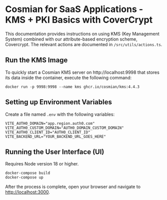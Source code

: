 # Cosmian for SaaS Applications - KMS + PKI Basics with CoverCrypt

This documentation provides instructions on using KMS (Key Management System) combined with our attribute-based encryption scheme, Covercrypt.
The relevant actions are documented in `/src/utils/actions.ts`.

## Run the KMS Image

To quickly start a Cosmian KMS server on http://localhost:9998 that stores its data inside the container, execute the following command:

```
docker run -p 9998:9998 --name kms ghcr.io/cosmian/kms:4.4.3
```

## Setting up Environment Variables

Create a file named `.env` with the following variables:

```
VITE_AUTH0_DOMAIN="app.region.auth0.com"
VITE_AUTH0_CUSTOM_DOMAIN="AUTH0_DOMAIN_CUSTOM_DOMAIN"
VITE_AUTH0_CLIENT_ID="AUTH0_CLIENT_ID"
VITE_BACKEND_URL="YOUR_BACKEND_URL_GOES_HERE"
```

## Running the User Interface (UI)

Requires Node version 18 or higher.

```
docker-compose build
docker-compose up
```

After the process is complete, open your browser and navigate to [http://localhost:3000](http://localhost:3000/).
